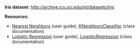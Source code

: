 **Iris dataset:** http://archive.ics.uci.edu/ml/datasets/Iris

**Resources:**
- [Nearest Neighbors](https://scikit-learn.org/stable/modules/neighbors.html) (user guide), [KNeighborsClassifier](https://scikit-learn.org/stable/modules/generated/sklearn.neighbors.KNeighborsClassifier.html) (class documentation)
- [Logistic Regression](https://scikit-learn.org/stable/modules/linear_model.html#logistic-regression) (user guide), [LogisticRegression](https://scikit-learn.org/stable/modules/generated/sklearn.linear_model.LogisticRegression.html) (class documentation)
